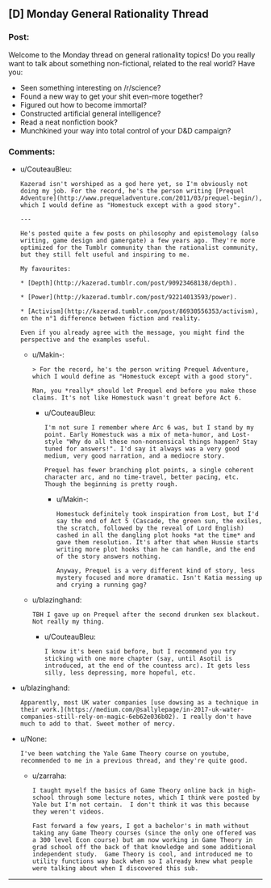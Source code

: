 ## [D] Monday General Rationality Thread

### Post:

Welcome to the Monday thread on general rationality topics!  Do you really want to talk about something non-fictional, related to the real world?  Have you:

* Seen something interesting on /r/science?
* Found a new way to get your shit even-more together?
* Figured out how to become immortal?
* Constructed artificial general intelligence?
* Read a neat nonfiction book?
* Munchkined your way into total control of your D&D campaign?


### Comments:

- u/CouteauBleu:
  ```
  Kazerad isn't worshiped as a god here yet, so I'm obviously not doing my job. For the record, he's the person writing [Prequel Adventure](http://www.prequeladventure.com/2011/03/prequel-begin/), which I would define as "Homestuck except with a good story".

  ---

  He's posted quite a few posts on philosophy and epistemology (also writing, game design and gamergate) a few years ago. They're more optimized for the Tumblr community than the rationalist community, but they still felt useful and inspiring to me.

  My favourites:

  * [Depth](http://kazerad.tumblr.com/post/90923468138/depth).

  * [Power](http://kazerad.tumblr.com/post/92214013593/power).

  * [Activism](http://kazerad.tumblr.com/post/86930556353/activism), on the n°1 difference between fiction and reality.

  Even if you already agree with the message, you might find the perspective and the examples useful.
  ```

  - u/Makin-:
    ```
    > For the record, he's the person writing Prequel Adventure, which I would define as "Homestuck except with a good story".

    Man, you *really* should let Prequel end before you make those claims. It's not like Homestuck wasn't great before Act 6.
    ```

    - u/CouteauBleu:
      ```
      I'm not sure I remember where Arc 6 was, but I stand by my point. Early Homestuck was a mix of meta-humor, and Lost-style "Why do all these non-nonsensical things happen? Stay tuned for answers!". I'd say it always was a very good medium, very good narration, and a mediocre story.

      Prequel has fewer branching plot points, a single coherent character arc, and no time-travel, better pacing, etc. Though the beginning is pretty rough.
      ```

      - u/Makin-:
        ```
        Homestuck definitely took inspiration from Lost, but I'd say the end of Act 5 (Cascade, the green sun, the exiles, the scratch, followed by the reveal of Lord English) cashed in all the dangling plot hooks *at the time* and gave them resolution. It's after that when Hussie starts writing more plot hooks than he can handle, and the end of the story answers nothing.

        Anyway, Prequel is a very different kind of story, less mystery focused and more dramatic. Isn't Katia messing up and crying a running gag?
        ```

  - u/blazinghand:
    ```
    TBH I gave up on Prequel after the second drunken sex blackout. Not really my thing.
    ```

    - u/CouteauBleu:
      ```
      I know it's been said before, but I recommend you try sticking with one more chapter (say, until Asotil is introduced, at the end of the countess arc). It gets less silly, less depressing, more hopeful, etc.
      ```

- u/blazinghand:
  ```
  Apparently, most UK water companies [use dowsing as a technique in their work.](https://medium.com/@sallylepage/in-2017-uk-water-companies-still-rely-on-magic-6eb62e036b02). I really don't have much to add to that. Sweet mother of mercy.
  ```

- u/None:
  ```
  I've been watching the Yale Game Theory course on youtube, recommended to me in a previous thread, and they're quite good.
  ```

  - u/zarraha:
    ```
    I taught myself the basics of Game Theory online back in high-school through some lecture notes, which I think were posted by Yale but I'm not certain.  I don't think it was this because they weren't videos.

    Fast forward a few years, I got a bachelor's in math without taking any Game Theory courses (since the only one offered was a 300 level Econ course) but am now working in Game Theory in grad school off the back of that knowledge and some additional independent study.  Game Theory is cool, and introduced me to utility functions way back when so I already knew what people were talking about when I discovered this sub.
    ```

---

